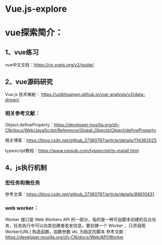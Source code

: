 # Vue.js-explore  
# vue探索简介：

## 1、vue练习
vue中文文档：https://cn.vuejs.org/v2/guide/



## 2、vue源码研究

Vue.js 技术揭秘： https://ustbhuangyi.github.io/vue-analysis/v2/data-driven/

### 相关参考文献：

Object.defineProperty：https://developer.mozilla.org/zh-CN/docs/Web/JavaScript/Reference/Global_Objects/Object/defineProperty

相关博客：https://blog.csdn.net/github_37360787/article/details/114362025

typescript教程：https://www.runoob.com/typescript/ts-install.html

## 4、js执行机制
### 宏任务和微任务
参考文章：https://blog.csdn.net/github_37360787/article/details/86610431

### web worker： 
Worker 接口是 Web Workers API 的一部分，指的是一种可由脚本创建的后台任务，任务执行中可以向其创建者收发信息。要创建一个 Worker ，只须调用 Worker(URL) 构造函数，函数参数 `URL` 为指定的脚本
参考文献：https://developer.mozilla.org/zh-CN/docs/Web/API/Worker
